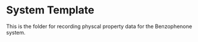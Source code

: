 # System Template

This is the folder for recording physcal property data for the Benzophenone system.
